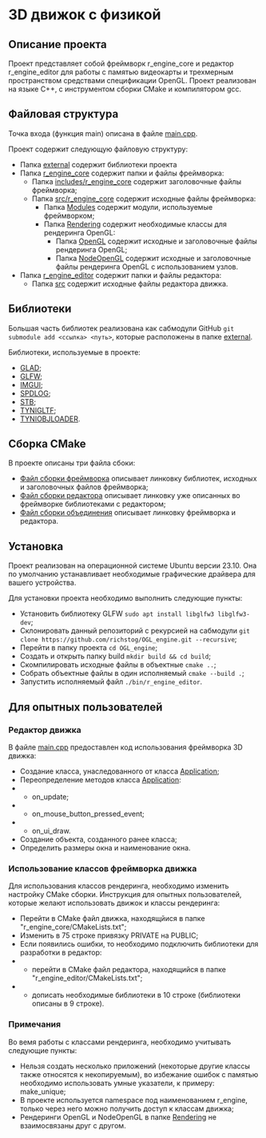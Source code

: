 # 3D движок с физикой
## Описание проекта
Проект представляет собой фреймворк r_engine_core и редактор r_engine_editor для работы с памятью видеокарты и трехмерным пространством средствами спецификации OpenGL. Проект реализован на языке C++, с инструментом сборки CMake и компилятором gcc.

## Файловая структура

Точка входа (функция main) описана в файле [main.cpp](https://github.com/richstog/OGL_engine/blob/master/r_engine_editor/src/main.cpp).

Проект содержит следующую файловую структуру:
+ Папка [external](https://github.com/richstog/OGL_engine/tree/master/external) содержит библиотеки проекта
+ Папка [r_engine_core](https://github.com/richstog/OGL_engine/tree/master/r_engine_core) содержит папки и файлы фреймворка:
  + Папка [includes/r_engine_core](https://github.com/richstog/OGL_engine/tree/master/r_engine_core/includes/r_engine_core) содержит заголовочные файлы фреймворка;
  + Папка [src/r_engine_core](https://github.com/richstog/OGL_engine/tree/master/r_engine_core/src/r_engine_core) содержит исходные файлы фреймворка:
    + Папка [Modules](https://github.com/richstog/OGL_engine/tree/master/r_engine_core/src/r_engine_core/Modules) содержит модули, используемые фреймворком;
    + Папка [Rendering](https://github.com/richstog/OGL_engine/tree/master/r_engine_core/src/r_engine_core/Rendering) содержит необходимые классы для рендеринга OpenGL:
      + Папка [OpenGL](https://github.com/richstog/OGL_engine/tree/master/r_engine_core/src/r_engine_core/Rendering/OpenGL) содержит исходные и заголовочные файлы рендеринга OpenGL;
      + Папка [NodeOpenGL]() содержит исходные и заголовочные файлы рендеринга OpenGL с использованием узлов.
+ Папка [r_engine_editor](https://github.com/richstog/OGL_engine/tree/master/r_engine_editor) содержит папки и файлы редактора:
  + Папка [src](https://github.com/richstog/OGL_engine/tree/master/r_engine_editor/src) содержит исходные файлы редактора движка.

## Библиотеки
Большая часть библиотек реализована как сабмодули GitHub ```git submodule add <ссылка> <путь>```, которые расположены в папке [external](https://github.com/richstog/OGL_engine/tree/master/external).

Библиотеки, используемые в проекте:
+ [GLAD](https://glad.dav1d.de/);
+ [GLFW](https://github.com/glfw/glfw);
+ [IMGUI](https://github.com/ocornut/imgui);
+ [SPDLOG](https://github.com/gabime/spdlog);
+ [STB](https://github.com/nothings/stb);
+ [TYNIGLTF](https://github.com/syoyo/tinygltf);
+ [TYNIOBJLOADER](https://github.com/tinyobjloader/tinyobjloader).

## Сборка CMake
В проекте описаны три файла сбоки:
+ [Файл сборки фреймворка](https://github.com/richstog/OGL_engine/blob/master/r_engine_core/CMakeLists.txt) описывает линковку библиотек, исходных и заголовочных файлов фреймворка;
+ [Файл сборки редактора](https://github.com/richstog/OGL_engine/blob/master/r_engine_editor/CMakeLists.txt) описывает линковку уже описанных во фреймворке библиотеками с редактором;
+ [Файл сборки объединения](https://github.com/richstog/OGL_engine/blob/master/CMakeLists.txt) описывает линковку фреймворка и редактора.

## Установка
Проект реализован на операционной системе Ubuntu версии 23.10. Она по умолчанию устанавливает необходимые графические драйвера для вашего устройства.

Для установки проекта необходимо выполнить следующие пункты:
+ Установить библиотеку GLFW ```sudo apt install libglfw3 libglfw3-dev```;
+ Склонировать данный репозиторий с рекурсией на сабмодули ```git clone https://github.com/richstog/OGL_engine.git --recursive```;
+ Перейти в папку проекта ```cd OGL_engine```;
+ Создать и открыть папку build ```mkdir build && cd build```;
+ Скомпилировать исходные файлы в объектные ```cmake ..```;
+ Собрать объектные файлы в один исполняемый ```cmake --build .```;
+ Запустить исполняемый файл ```./bin/r_engine_editor```.

## Для опытных пользователей
### Редактор движка
В файле [main.cpp](https://github.com/richstog/OGL_engine/blob/master/r_engine_editor/src/main.cpp) предоставлен код использования фреймворка 3D движка:
+ Создание класса, унаследованного от класса [Application](https://github.com/richstog/OGL_engine/blob/master/r_engine_core/includes/r_engine_core/Application.hpp);
+ Переопределение методов класса [Application](https://github.com/richstog/OGL_engine/blob/master/r_engine_core/includes/r_engine_core/Application.hpp):
+ + on_update;
+ + on_mouse_button_pressed_event;
+ + on_ui_draw.
+ Создание объекта, созданного ранее класса;
+ Определить размеры окна и наименование окна.

### Использование классов фреймворка движка
Для использования классов рендеринга, необходимо изменить настройку CMake сборки.
Инструкция для опытных пользователей, которые желают использовать движок и классы рендеринга:
+ Перейти в CMake файл движка, находящйися в папке "r_engine_core/CMakeLists.txt";
+ Изменить в 75 строке привязку PRIVATE на PUBLIC;
+ Если появились ошибки, то необходимо подключить библиотеки для разработки в редактор:
+ + перейти в CMake файл редактора, находящийся в папке "r_engine_editor/CMakeLists.txt";
+ + дописать необходимые библиотеки в 10 строке (библиотеки описаны в 9 строке).
 
### Примечания
Во вемя работы с классами рендеринга, необходимо учитывать следующие пункты:
+ Нельзя создать несколько приложений (некоторые другие классы также относятся к некопируемым), во избежание ошибок с памятью необходимо использовать умные указатели, к примеру: make_unique;
+ В проекте используется namespace под наименованием r_engine, только через него можно получить доступ к классам движка;
+ Рендеринги OpenGL и NodeOpenGL в папке [Rendering](https://github.com/richstog/OGL_engine/tree/master/r_engine_core/src/r_engine_core/Rendering) не взаимосвязаны друг с другом.